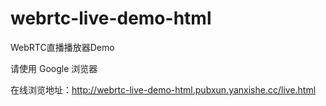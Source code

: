 # webrtc-live-demo-html

WebRTC直播播放器Demo

请使用 Google 浏览器

在线浏览地址：<http://webrtc-live-demo-html.pubxun.yanxishe.cc/live.html>